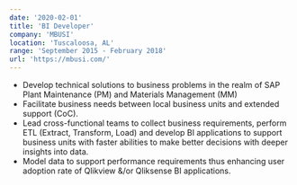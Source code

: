 ```yaml
---
date: '2020-02-01'
title: 'BI Developer'
company: 'MBUSI'
location: 'Tuscaloosa, AL'
range: 'September 2015 - February 2018'
url: 'https://mbusi.com/'
---
```


- Develop technical solutions to business problems in the realm of SAP Plant Maintenance (PM) and Materials Management (MM)
- Facilitate business needs between local business units and extended support (CoC).
- Lead cross-functional teams to collect business requirements, perform ETL (Extract, Transform, Load) and develop BI applications to support business units with faster abilities to make better decisions with deeper insights into data.
- Model data to support performance requirements thus enhancing user adoption rate of Qlikview &/or Qliksense BI applications.
